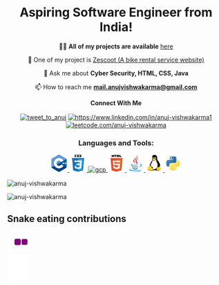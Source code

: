 <div align="center">
 <img src="https://github.com/anuj-vishwakarma/anuj-vishwakarma/assets/160238331/0c227f11-034e-4147-b47c-4166d8321706" alt="">
</div>


<div color="red">
<h1 align="center">Aspiring Software Engineer from India!</h1>
</div>
<div align="center">

 👨‍💻 **All of my projects are available** [here](https://github.com/anuj-vishwakarma?tab=repositories)

🔭 One of my project is [Zescoot (A bike rental service website)](https://anuj-vishwakarma.github.io/zescoot/)


 💬 Ask me about **Cyber Security, HTML, CSS, Java**

 📫 How to reach me **mail.anujvishwakarma@gmail.com**

</div>










<p align="center"><strong> Connect With Me </strong> </p>
<p align="center">
<a href="https://twitter.com/tweet_to_anuj" target="blank"><img align="center" src="https://raw.githubusercontent.com/rahuldkjain/github-profile-readme-generator/master/src/images/icons/Social/twitter.svg" alt="tweet_to_anuj" height="30" width="40" /></a>
<a href="https://linkedin.com/in/anuj-vishwakarma1" target="blank"><img align="center" src="https://raw.githubusercontent.com/rahuldkjain/github-profile-readme-generator/master/src/images/icons/Social/linked-in-alt.svg" alt="https://www.linkedin.com/in/anuj-vishwakarma1" height="30" width="40" /></a>
<a href="https://www.leetcode.com/anuj-vishwakarma" target="blank"><img align="center" src="https://raw.githubusercontent.com/rahuldkjain/github-profile-readme-generator/master/src/images/icons/Social/leet-code.svg" alt="leetcode.com/anuj-vishwakarma" height="30" width="40" /></a>
</p>

<h3 align="center">Languages and Tools:</h3>
<p align="center"> <a href="https://www.w3schools.com/cpp/" target="_blank" rel="noreferrer"> <img src="https://raw.githubusercontent.com/devicons/devicon/master/icons/cplusplus/cplusplus-original.svg" alt="cplusplus" width="40" height="40"/> </a> <a href="https://www.w3schools.com/css/" target="_blank" rel="noreferrer"> <img src="https://raw.githubusercontent.com/devicons/devicon/master/icons/css3/css3-original-wordmark.svg" alt="css3" width="40" height="40"/> </a> <a href="https://cloud.google.com" target="_blank" rel="noreferrer"> <img src="https://www.vectorlogo.zone/logos/google_cloud/google_cloud-icon.svg" alt="gcp" width="40" height="40"/> </a> <a href="https://www.w3.org/html/" target="_blank" rel="noreferrer"> <img src="https://raw.githubusercontent.com/devicons/devicon/master/icons/html5/html5-original-wordmark.svg" alt="html5" width="40" height="40"/> </a> <a href="https://www.java.com" target="_blank" rel="noreferrer"> <img src="https://raw.githubusercontent.com/devicons/devicon/master/icons/java/java-original.svg" alt="java" width="40" height="40"/> </a> <a href="https://www.linux.org/" target="_blank" rel="noreferrer"> <img src="https://raw.githubusercontent.com/devicons/devicon/master/icons/linux/linux-original.svg" alt="linux" width="40" height="40"/> </a> <a href="https://www.python.org" target="_blank" rel="noreferrer"> <img src="https://raw.githubusercontent.com/devicons/devicon/master/icons/python/python-original.svg" alt="python" width="40" height="40"/> </a> </p>

<p><img align="center" src="https://github-readme-stats.vercel.app/api/top-langs?username=anuj-vishwakarma&show_icons=true&locale=en&layout=compact" alt="anuj-vishwakarma" /></p>

<p><img align-left="center" src="https://github-readme-streak-stats.herokuapp.com/?user=anuj-vishwakarma&" alt="anuj-vishwakarma" /></p>




## Snake eating contributions

![snake](https://github.com/anuj-vishwakarma/anuj-vishwakarma/blob/output/github-contribution-grid-snake.gif)
